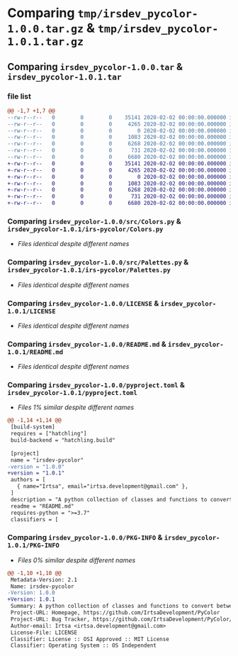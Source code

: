 # Comparing `tmp/irsdev_pycolor-1.0.0.tar.gz` & `tmp/irsdev_pycolor-1.0.1.tar.gz`

## Comparing `irsdev_pycolor-1.0.0.tar` & `irsdev_pycolor-1.0.1.tar`

### file list

```diff
@@ -1,7 +1,7 @@
--rw-r--r--   0        0        0    35141 2020-02-02 00:00:00.000000 irsdev_pycolor-1.0.0/src/Colors.py
--rw-r--r--   0        0        0     4265 2020-02-02 00:00:00.000000 irsdev_pycolor-1.0.0/src/Palettes.py
--rw-r--r--   0        0        0        0 2020-02-02 00:00:00.000000 irsdev_pycolor-1.0.0/src/__init__.py
--rw-r--r--   0        0        0     1083 2020-02-02 00:00:00.000000 irsdev_pycolor-1.0.0/LICENSE
--rw-r--r--   0        0        0     6268 2020-02-02 00:00:00.000000 irsdev_pycolor-1.0.0/README.md
--rw-r--r--   0        0        0      731 2020-02-02 00:00:00.000000 irsdev_pycolor-1.0.0/pyproject.toml
--rw-r--r--   0        0        0     6680 2020-02-02 00:00:00.000000 irsdev_pycolor-1.0.0/PKG-INFO
+-rw-r--r--   0        0        0    35141 2020-02-02 00:00:00.000000 irsdev_pycolor-1.0.1/irs-pycolor/Colors.py
+-rw-r--r--   0        0        0     4265 2020-02-02 00:00:00.000000 irsdev_pycolor-1.0.1/irs-pycolor/Palettes.py
+-rw-r--r--   0        0        0        0 2020-02-02 00:00:00.000000 irsdev_pycolor-1.0.1/irs-pycolor/__init__.py
+-rw-r--r--   0        0        0     1083 2020-02-02 00:00:00.000000 irsdev_pycolor-1.0.1/LICENSE
+-rw-r--r--   0        0        0     6268 2020-02-02 00:00:00.000000 irsdev_pycolor-1.0.1/README.md
+-rw-r--r--   0        0        0      731 2020-02-02 00:00:00.000000 irsdev_pycolor-1.0.1/pyproject.toml
+-rw-r--r--   0        0        0     6680 2020-02-02 00:00:00.000000 irsdev_pycolor-1.0.1/PKG-INFO
```

### Comparing `irsdev_pycolor-1.0.0/src/Colors.py` & `irsdev_pycolor-1.0.1/irs-pycolor/Colors.py`

 * *Files identical despite different names*

### Comparing `irsdev_pycolor-1.0.0/src/Palettes.py` & `irsdev_pycolor-1.0.1/irs-pycolor/Palettes.py`

 * *Files identical despite different names*

### Comparing `irsdev_pycolor-1.0.0/LICENSE` & `irsdev_pycolor-1.0.1/LICENSE`

 * *Files identical despite different names*

### Comparing `irsdev_pycolor-1.0.0/README.md` & `irsdev_pycolor-1.0.1/README.md`

 * *Files identical despite different names*

### Comparing `irsdev_pycolor-1.0.0/pyproject.toml` & `irsdev_pycolor-1.0.1/pyproject.toml`

 * *Files 1% similar despite different names*

```diff
@@ -1,14 +1,14 @@
 [build-system]
 requires = ["hatchling"]
 build-backend = "hatchling.build"
 
 [project]
 name = "irsdev-pycolor"
-version = "1.0.0"
+version = "1.0.1"
 authors = [
   { name="Irtsa", email="irtsa.development@gmail.com" },
 ]
 description = "A python collection of classes and functions to convert between rgb, hsv, hsl, xyz, ycc, cmyk, and hex color formats and generate palettes from said colors."
 readme = "README.md"
 requires-python = ">=3.7"
 classifiers = [
```

### Comparing `irsdev_pycolor-1.0.0/PKG-INFO` & `irsdev_pycolor-1.0.1/PKG-INFO`

 * *Files 0% similar despite different names*

```diff
@@ -1,10 +1,10 @@
 Metadata-Version: 2.1
 Name: irsdev-pycolor
-Version: 1.0.0
+Version: 1.0.1
 Summary: A python collection of classes and functions to convert between rgb, hsv, hsl, xyz, ycc, cmyk, and hex color formats and generate palettes from said colors.
 Project-URL: Homepage, https://github.com/IrtsaDevelopment/PyColor
 Project-URL: Bug Tracker, https://github.com/IrtsaDevelopment/PyColor/issues
 Author-email: Irtsa <irtsa.development@gmail.com>
 License-File: LICENSE
 Classifier: License :: OSI Approved :: MIT License
 Classifier: Operating System :: OS Independent
```

